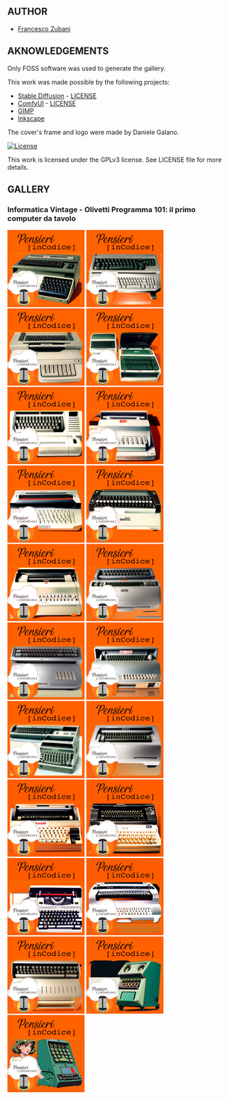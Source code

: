## AUTHOR

- [Francesco Zubani](https://www.linkedin.com/in/francesco-zubani-5957081a6/)

## AKNOWLEDGEMENTS

Only FOSS software was used to generate the gallery.

This work was made possible by the following projects:

- [Stable Diffusion](https://github.com/CompVis/stable-diffusion) - [LICENSE](https://github.com/CompVis/stable-diffusion/blob/main/LICENSE)
- [ComfyUI](https://github.com/comfyanonymous/ComfyUI) - [LICENSE](https://github.com/comfyanonymous/ComfyUI/blob/master/LICENSE)
- [GIMP](https://www.gimp.org/)
- [Inkscape](https://inkscape.org/)

The cover's frame and logo were made by Daniele Galano.

[![License](https://img.shields.io/badge/License-GPL%20v3-blue.svg)](http://www.gnu.org/licenses/gpl-3.0)

This work is licensed under the GPLv3 license.
See LICENSE file for more details.

## GALLERY

### Informatica Vintage - Olivetti Programma 101: il primo computer da tavolo

<div class="gallery">
  <a href="PIC15_01.png"><img class="thumbnail" src="./thumbs/PIC15_01.png" alt="PIC15_01"></a>
  <a href="PIC15_02.png"><img class="thumbnail" src="./thumbs/PIC15_02.png" alt="PIC15_02"></a>
  <a href="PIC15_03.png"><img class="thumbnail" src="./thumbs/PIC15_03.png" alt="PIC15_03"></a>
  <a href="PIC15_04.png"><img class="thumbnail" src="./thumbs/PIC15_04.png" alt="PIC15_04"></a>
  <a href="PIC15_05.png"><img class="thumbnail" src="./thumbs/PIC15_05.png" alt="PIC15_05"></a>
  <a href="PIC15_06.png"><img class="thumbnail" src="./thumbs/PIC15_06.png" alt="PIC15_06"></a>
  <a href="PIC15_07.png"><img class="thumbnail" src="./thumbs/PIC15_07.png" alt="PIC15_07"></a>
  <a href="PIC15_08.png"><img class="thumbnail" src="./thumbs/PIC15_08.png" alt="PIC15_08"></a>
  <a href="PIC15_09.png"><img class="thumbnail" src="./thumbs/PIC15_09.png" alt="PIC15_09"></a>
  <a href="PIC15_10.png"><img class="thumbnail" src="./thumbs/PIC15_10.png" alt="PIC15_10"></a>
  <a href="PIC15_11.png"><img class="thumbnail" src="./thumbs/PIC15_11.png" alt="PIC15_11"></a>
  <a href="PIC15_12.png"><img class="thumbnail" src="./thumbs/PIC15_12.png" alt="PIC15_12"></a>
  <a href="PIC15_13.png"><img class="thumbnail" src="./thumbs/PIC15_13.png" alt="PIC15_13"></a>
  <a href="PIC15_14.png"><img class="thumbnail" src="./thumbs/PIC15_14.png" alt="PIC15_14"></a>
  <a href="PIC15_15.png"><img class="thumbnail" src="./thumbs/PIC15_15.png" alt="PIC15_15"></a>
  <a href="PIC15_16.png"><img class="thumbnail" src="./thumbs/PIC15_16.png" alt="PIC15_16"></a>
  <a href="PIC15_17.png"><img class="thumbnail" src="./thumbs/PIC15_17.png" alt="PIC15_17"></a>
  <a href="PIC15_18.png"><img class="thumbnail" src="./thumbs/PIC15_18.png" alt="PIC15_18"></a>
  <a href="PIC15_19.png"><img class="thumbnail" src="./thumbs/PIC15_19.png" alt="PIC15_19"></a>
  <a href="PIC15_20.png"><img class="thumbnail" src="./thumbs/PIC15_20.png" alt="PIC15_20"></a>
  <a href="PIC15_21.png"><img class="thumbnail" src="./thumbs/PIC15_21.png" alt="PIC15_21"></a>
</div>
</body>
</html>
